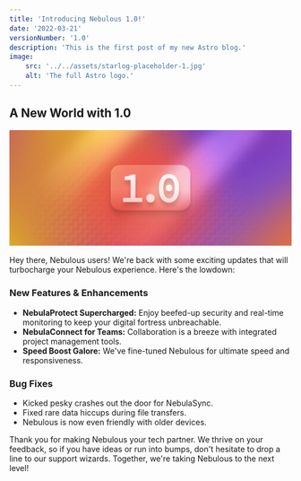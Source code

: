```yaml
---
title: 'Introducing Nebulous 1.0!'
date: '2022-03-21'
versionNumber: '1.0'
description: 'This is the first post of my new Astro blog.'
image:
    src: '../../assets/starlog-placeholder-1.jpg'
    alt: 'The full Astro logo.'
---
```


## A New World with 1.0

![Nebulous 2.0 Release](../../assets/starlog-placeholder-1.jpg)

Hey there, Nebulous users! We're back with some exciting updates that will turbocharge your Nebulous experience. Here's the lowdown:

### New Features & Enhancements

* __NebulaProtect Supercharged:__ Enjoy beefed-up security and real-time monitoring to keep your digital fortress unbreachable.
* __NebulaConnect for Teams:__ Collaboration is a breeze with integrated project management tools.
* __Speed Boost Galore:__ We've fine-tuned Nebulous for ultimate speed and responsiveness.

### Bug Fixes

* Kicked pesky crashes out the door for NebulaSync.
* Fixed rare data hiccups during file transfers.
* Nebulous is now even friendly with older devices.

Thank you for making Nebulous your tech partner. We thrive on your feedback, so if you have ideas or run into bumps, don't hesitate to drop a line to our support wizards. Together, we're taking Nebulous to the next level!
